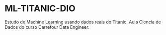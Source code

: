 # ML-TITANIC-DIO
Estudo de Machine Learning usando dados reais do Titanic. Aula Ciencia de Dados do curso Carrefour Data Engineer.
